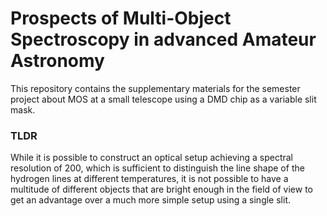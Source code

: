# Prospects of Multi-Object Spectroscopy in advanced Amateur Astronomy
This repository contains the supplementary materials for the semester project about MOS at a small telescope using a DMD chip as a variable slit mask. 

### TLDR 
While it is possible to construct an optical setup achieving a spectral resolution of 200, which is sufficient to distinguish the line shape of the hydrogen lines at different temperatures, it is not possible to have a multitude of different objects that are bright enough in the field of view to get an advantage over a much more simple setup using a single slit. 
